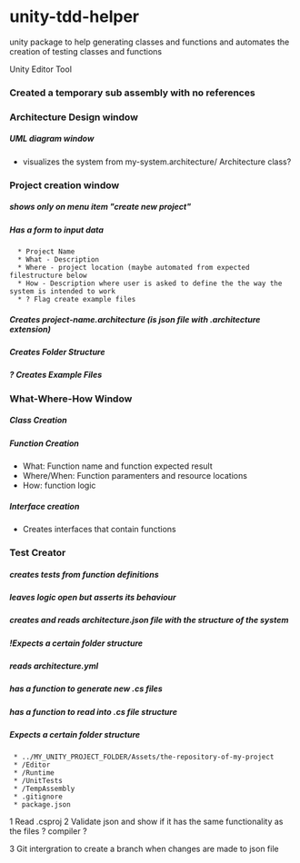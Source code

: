# unity-tdd-helper
unity package to help generating classes and functions and automates the creation of testing classes and functions



Unity Editor Tool


 ### Created a temporary sub assembly with no references
  

### Architecture Design window   
##### UML diagram window
  * visualizes the system from my-system.architecture/ Architecture class?

### Project creation window
  ##### shows only on menu item "create new project"
  ##### Has a form to input data
      * Project Name
      * What - Description
      * Where - project location (maybe automated from expected filestructure below
      * How - Description where user is asked to define the the way the system is intended to work
      * ? Flag create example files

  ##### Creates project-name.architecture (is json file with .architecture extension)
  ##### Creates Folder Structure
  ##### ? Creates Example Files

### What-Where-How Window
##### Class Creation


##### Function Creation

  * What: Function name and function expected result
  * Where/When: Function paramenters and resource locations
  * How: function logic
  
##### Interface creation
  * Creates interfaces that contain functions


### Test Creator

  ##### creates tests from function definitions
  ##### leaves logic open but asserts its behaviour


  ##### creates and reads  architecture.json file with the structure of the system
  ##### !Expects a certain folder structure

  ##### reads architecture.yml
  
  ##### has a function to generate new .cs files


  ##### has a function to read into .cs file structure
 
  ##### Expects a certain folder structure
     * ../MY_UNITY_PROJECT_FOLDER/Assets/the-repository-of-my-project
     * /Editor
     * /Runtime
     * /UnitTests
     * /TempAssembly
     * .gitignore
     * package.json
      
  1 Read .csproj
  2 Validate json and show if it has the same functionality as the files ? compiler ? 
  
  3 Git intergration to create a branch when changes are made to json file


